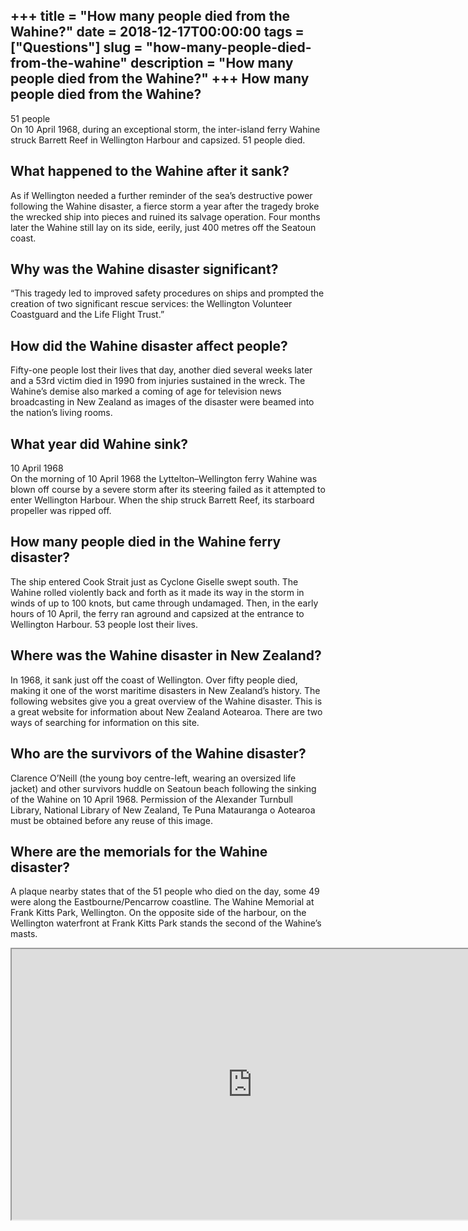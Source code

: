 +++
title = "How many people died from the Wahine?"
date = 2018-12-17T00:00:00
tags = ["Questions"]
slug = "how-many-people-died-from-the-wahine"
description = "How many people died from the Wahine?"
+++
How many people died from the Wahine?
-------------------------------------

51 people  
On 10 April 1968, during an exceptional storm, the inter-island ferry Wahine struck Barrett Reef in Wellington Harbour and capsized. 51 people died.

What happened to the Wahine after it sank?
------------------------------------------

As if Wellington needed a further reminder of the sea’s destructive power following the Wahine disaster, a fierce storm a year after the tragedy broke the wrecked ship into pieces and ruined its salvage operation. Four months later the Wahine still lay on its side, eerily, just 400 metres off the Seatoun coast.

Why was the Wahine disaster significant?
----------------------------------------

“This tragedy led to improved safety procedures on ships and prompted the creation of two significant rescue services: the Wellington Volunteer Coastguard and the Life Flight Trust.”

How did the Wahine disaster affect people?
------------------------------------------

Fifty-one people lost their lives that day, another died several weeks later and a 53rd victim died in 1990 from injuries sustained in the wreck. The Wahine’s demise also marked a coming of age for television news broadcasting in New Zealand as images of the disaster were beamed into the nation’s living rooms.

What year did Wahine sink?
--------------------------

10 April 1968  
On the morning of 10 April 1968 the Lyttelton–Wellington ferry Wahine was blown off course by a severe storm after its steering failed as it attempted to enter Wellington Harbour. When the ship struck Barrett Reef, its starboard propeller was ripped off.

How many people died in the Wahine ferry disaster?
--------------------------------------------------

The ship entered Cook Strait just as Cyclone Giselle swept south. The Wahine rolled violently back and forth as it made its way in the storm in winds of up to 100 knots, but came through undamaged. Then, in the early hours of 10 April, the ferry ran aground and capsized at the entrance to Wellington Harbour. 53 people lost their lives.

Where was the Wahine disaster in New Zealand?
---------------------------------------------

In 1968, it sank just off the coast of Wellington. Over fifty people died, making it one of the worst maritime disasters in New Zealand’s history. The following websites give you a great overview of the Wahine disaster. This is a great website for information about New Zealand Aotearoa. There are two ways of searching for information on this site.

Who are the survivors of the Wahine disaster?
---------------------------------------------

Clarence O’Neill (the young boy centre-left, wearing an oversized life jacket) and other survivors huddle on Seatoun beach following the sinking of the Wahine on 10 April 1968. Permission of the Alexander Turnbull Library, National Library of New Zealand, Te Puna Matauranga o Aotearoa must be obtained before any reuse of this image.

Where are the memorials for the Wahine disaster?
------------------------------------------------

A plaque nearby states that of the 51 people who died on the day, some 49 were along the Eastbourne/Pencarrow coastline. The Wahine Memorial at Frank Kitts Park, Wellington. On the opposite side of the harbour, on the Wellington waterfront at Frank Kitts Park stands the second of the Wahine’s masts.

<iframe allow="accelerometer; autoplay; clipboard-write; encrypted-media; gyroscope; picture-in-picture" allowfullscreen="" class="__youtube_prefs__  epyt-is-override  no-lazyload" data-no-lazy="1" data-origheight="433" data-origwidth="770" data-skipgform_ajax_framebjll="" height="433" id="_ytid_25917" loading="lazy" src="https://www.youtube.com/embed/ZpdY2FkHX4M?enablejsapi=1&autoplay=0&cc_load_policy=0&cc_lang_pref=&iv_load_policy=1&loop=0&modestbranding=0&rel=1&fs=1&playsinline=0&autohide=2&theme=dark&color=red&controls=1&" title="YouTube player" width="770"></iframe>